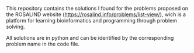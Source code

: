 This repository contains the solutions I found for the problems proposed on the ROSALIND website (https://rosalind.info/problems/list-view/), wich is a platform for learning bioinformatics and programming through problem solving.

All solutions are in python and can be identified by the corresponding problem name in the code file.
